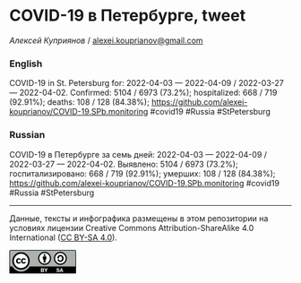COVID-19 в Петербурге, tweet
============================

*Алексей Куприянов* /
<a href="mailto:alexei.kouprianov@gmail.com" class="email">alexei.kouprianov@gmail.com</a>

### English

COVID-19 in St. Petersburg for: 2022-04-03 — 2022-04-09 / 2022-03-27 —
2022-04-02. Сonfirmed: 5104 / 6973 (73.2%); hospitalized: 668 / 719
(92.91%); deaths: 108 / 128 (84.38%);
<a href="https://github.com/alexei-kouprianov/COVID-19.SPb.monitoring" class="uri">https://github.com/alexei-kouprianov/COVID-19.SPb.monitoring</a>
\#covid19 \#Russia \#StPetersburg

### Russian

COVID-19 в Петербурге за семь дней: 2022-04-03 — 2022-04-09 / 2022-03-27
— 2022-04-02. Выявлено: 5104 / 6973 (73.2%); госпитализировано: 668 /
719 (92.91%); умерших: 108 / 128 (84.38%);
<a href="https://github.com/alexei-kouprianov/COVID-19.SPb.monitoring" class="uri">https://github.com/alexei-kouprianov/COVID-19.SPb.monitoring</a>
\#covid19 \#Russia \#StPetersburg

------------------------------------------------------------------------

Данные, тексты и инфографика размещены в этом репозитории на условиях
лицензии Creative Commons Attribution-ShareAlike 4.0 International ([CC
BY-SA 4.0](https://creativecommons.org/licenses/by-sa/4.0/)).

![](../misc/CC-BY-SA-icon.png "CC-BY-SA")
